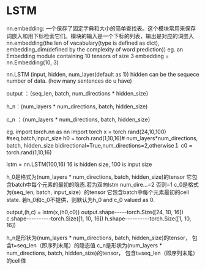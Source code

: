 # LSTM
nn.embedding: 一个保存了固定字典和大小的简单查找表。这个模块常用来保存词嵌入和用下标检索它们。模块的输入是一个下标的列表，输出是对应的词嵌入
nn.embedding(the len of vacabulary(type is defined as dict), embedding_dim(defined by the complexity of word prediction))
eg. an Embedding module containing 10 tensors of size 3
embedding = nn.Embedding(10, 3)

nn.LSTM (input, hidden, num_layer(default as 1))
hidden can be the sequece number of data. (how many sentences do u have)

output ：（seq_len, batch, num_directions * hidden_size）

h_n：(num_layers * num_directions, batch, hidden_size)

c_n ：（num_layers * num_directions, batch, hidden_size）

eg.
import torch.nn as nn
import torch
x = torch.rand(24,10,100) #seq,batch,input_size
h0 = torch.rand(1,10,16)# num_layers*num_directions, batch, hidden_size      bidirectional=True,num_directions=2,otherwise１
c0 = torch.rand(1,10,16)

lstm = nn.LSTM(100,16) 16 is hidden size, 100 is input size

h_0是格式为(num_layers * num_directions, batch, hidden_size)的tensor 它包含batch中每个元素的最初的隐态.若为双向lstm num_dire…=2 否则=1
c_0是格式为(seq_len, batch, input_size）的tensor 它包含batch中每个元素最初的cell state.  若h_0和c_0不提供，则默认为h_0 and c_0 valued as 0.



output,(h,c) = lstm(x,(h0,c0))
output.shape-----torch.Size([24, 10, 16])
c.shape----------torch.Size([1, 10, 16])
h.shape----------torch.Size([1, 10, 16])

h_n是形状为(num_layers * num_directions, batch, hidden_size)的tensor， 包含t=seq_len（即序列末尾）的隐态值
c_n是形状为(num_layers * num_directions, batch, hidden_size)的tensor， 包含t=seq_len（即序列末尾）的cell值
